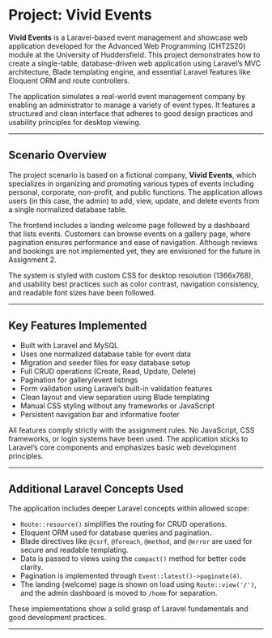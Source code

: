 # Project: Vivid Events

**Vivid Events** is a Laravel-based event management and showcase web application developed for the Advanced Web Programming (CHT2520) module at the University of Huddersfield. This project demonstrates how to create a single-table, database-driven web application using Laravel’s MVC architecture, Blade templating engine, and essential Laravel features like Eloquent ORM and route controllers.

The application simulates a real-world event management company by enabling an administrator to manage a variety of event types. It features a structured and clean interface that adheres to good design practices and usability principles for desktop viewing.

---

## Scenario Overview

The project scenario is based on a fictional company, **Vivid Events**, which specializes in organizing and promoting various types of events including personal, corporate, non-profit, and public functions. The application allows users (in this case, the admin) to add, view, update, and delete events from a single normalized database table.

The frontend includes a landing welcome page followed by a dashboard that lists events. Customers can browse events on a gallery page, where pagination ensures performance and ease of navigation. Although reviews and bookings are not implemented yet, they are envisioned for the future in Assignment 2.

The system is styled with custom CSS for desktop resolution (1366x768), and usability best practices such as color contrast, navigation consistency, and readable font sizes have been followed.

---

## Key Features Implemented

- Built with Laravel and MySQL
- Uses one normalized database table for event data
- Migration and seeder files for easy database setup
- Full CRUD operations (Create, Read, Update, Delete)
- Pagination for gallery/event listings
- Form validation using Laravel’s built-in validation features
- Clean layout and view separation using Blade templating
- Manual CSS styling without any frameworks or JavaScript
- Persistent navigation bar and informative footer

All features comply strictly with the assignment rules. No JavaScript, CSS frameworks, or login systems have been used. The application sticks to Laravel’s core components and emphasizes basic web development principles.

---

## Additional Laravel Concepts Used

The application includes deeper Laravel concepts within allowed scope:

- `Route::resource()` simplifies the routing for CRUD operations.
- Eloquent ORM used for database queries and pagination.
- Blade directives like `@csrf`, `@foreach`, `@method`, and `@error` are used for secure and readable templating.
- Data is passed to views using the `compact()` method for better code clarity.
- Pagination is implemented through `Event::latest()->paginate(4)`.
- The landing (welcome) page is shown on load using `Route::view('/')`, and the admin dashboard is moved to `/home` for separation.

These implementations show a solid grasp of Laravel fundamentals and good development practices.

---

